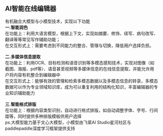 ## **AI智能在线编辑器** <br>


有机融合大模型与小模型技术，实现以下功能<br>
**一.智能润色**<br>
在功能上：利用大语言模型，根据上下文，实现如摘要、修饰、续写、病句改写、翻译等等常见写作辅助功能；<br>
在交互形式上：需要考虑到不同能力的整合、管理与切换，降低用户选择负担。 <br><br>
**二.多媒体信息提取**<br>
在功能上：利用OCR、目标检测和语音识别等多模态感知技术，实现对图像（如截图、海报、pdf等）、语音甚至视频等多媒体信息的在线信息提取，并能允许用户将内容有机整合到编辑器中<br>
在交互形式上：能够有效的管理和检索多模态数据以及多模态信息的转录，多模态数据可以作为专业领域知识库，成为可以重复利用的结构化知识，丰富编辑器的专业知识辅助能力 <br><br>
**三.智能格式排版**<br>
在功能上：根据内容类型识别，自动进行格式排版，如自动调整字体、字号、行间距等，同时提供多种排版模板供用户选择<br>
ps.大模型能力基于文心大模型，小模型由飞桨AI Studio星河社区与paddlepaddle深度学习框架提供支持<br>
